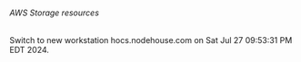 ###### AWS Storage resources
Switch to new workstation hocs.nodehouse.com on Sat Jul 27 09:53:31 PM EDT 2024.
